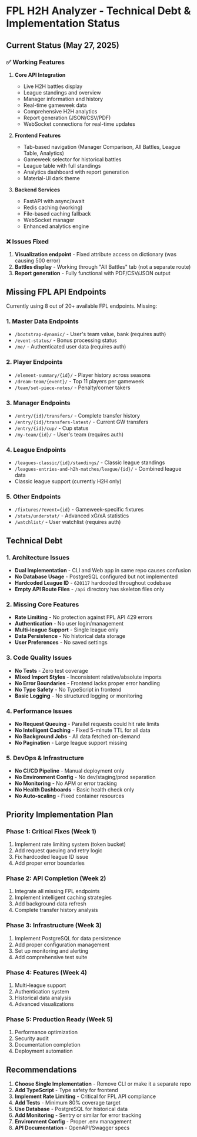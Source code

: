 # FPL H2H Analyzer - Technical Debt & Implementation Status

## Current Status (May 27, 2025)

### ✅ Working Features
1. **Core API Integration**
   - Live H2H battles display
   - League standings and overview
   - Manager information and history
   - Real-time gameweek data
   - Comprehensive H2H analytics
   - Report generation (JSON/CSV/PDF)
   - WebSocket connections for real-time updates

2. **Frontend Features**
   - Tab-based navigation (Manager Comparison, All Battles, League Table, Analytics)
   - Gameweek selector for historical battles
   - League table with full standings
   - Analytics dashboard with report generation
   - Material-UI dark theme

3. **Backend Services**
   - FastAPI with async/await
   - Redis caching (working)
   - File-based caching fallback
   - WebSocket manager
   - Enhanced analytics engine

### ❌ Issues Fixed
1. **Visualization endpoint** - Fixed attribute access on dictionary (was causing 500 error)
2. **Battles display** - Working through "All Battles" tab (not a separate route)
3. **Report generation** - Fully functional with PDF/CSV/JSON output

## Missing FPL API Endpoints

Currently using 8 out of 20+ available FPL endpoints. Missing:

### 1. Master Data Endpoints
- `/bootstrap-dynamic/` - User's team value, bank (requires auth)
- `/event-status/` - Bonus processing status
- `/me/` - Authenticated user data (requires auth)

### 2. Player Endpoints  
- `/element-summary/{id}/` - Player history across seasons
- `/dream-team/{event}/` - Top 11 players per gameweek
- `/team/set-piece-notes/` - Penalty/corner takers

### 3. Manager Endpoints
- `/entry/{id}/transfers/` - Complete transfer history
- `/entry/{id}/transfers-latest/` - Current GW transfers  
- `/entry/{id}/cup/` - Cup status
- `/my-team/{id}/` - User's team (requires auth)

### 4. League Endpoints
- `/leagues-classic/{id}/standings/` - Classic league standings
- `/leagues-entries-and-h2h-matches/league/{id}/` - Combined league data
- Classic league support (currently H2H only)

### 5. Other Endpoints
- `/fixtures/?event={id}` - Gameweek-specific fixtures
- `/stats/understat/` - Advanced xG/xA statistics
- `/watchlist/` - User watchlist (requires auth)

## Technical Debt

### 1. **Architecture Issues**
- **Dual Implementation** - CLI and Web app in same repo causes confusion
- **No Database Usage** - PostgreSQL configured but not implemented
- **Hardcoded League ID** - `620117` hardcoded throughout codebase
- **Empty API Route Files** - `/api` directory has skeleton files only

### 2. **Missing Core Features**
- **Rate Limiting** - No protection against FPL API 429 errors
- **Authentication** - No user login/management
- **Multi-league Support** - Single league only
- **Data Persistence** - No historical data storage
- **User Preferences** - No saved settings

### 3. **Code Quality Issues**
- **No Tests** - Zero test coverage
- **Mixed Import Styles** - Inconsistent relative/absolute imports
- **No Error Boundaries** - Frontend lacks proper error handling
- **No Type Safety** - No TypeScript in frontend
- **Basic Logging** - No structured logging or monitoring

### 4. **Performance Issues**
- **No Request Queuing** - Parallel requests could hit rate limits
- **No Intelligent Caching** - Fixed 5-minute TTL for all data
- **No Background Jobs** - All data fetched on-demand
- **No Pagination** - Large league support missing

### 5. **DevOps & Infrastructure**
- **No CI/CD Pipeline** - Manual deployment only
- **No Environment Config** - No dev/staging/prod separation
- **No Monitoring** - No APM or error tracking
- **No Health Dashboards** - Basic health check only
- **No Auto-scaling** - Fixed container resources

## Priority Implementation Plan

### Phase 1: Critical Fixes (Week 1)
1. Implement rate limiting system (token bucket)
2. Add request queuing and retry logic
3. Fix hardcoded league ID issue
4. Add proper error boundaries

### Phase 2: API Completion (Week 2)
1. Integrate all missing FPL endpoints
2. Implement intelligent caching strategies
3. Add background data refresh
4. Complete transfer history analysis

### Phase 3: Infrastructure (Week 3)
1. Implement PostgreSQL for data persistence
2. Add proper configuration management
3. Set up monitoring and alerting
4. Add comprehensive test suite

### Phase 4: Features (Week 4)
1. Multi-league support
2. Authentication system
3. Historical data analysis
4. Advanced visualizations

### Phase 5: Production Ready (Week 5)
1. Performance optimization
2. Security audit
3. Documentation completion
4. Deployment automation

## Recommendations

1. **Choose Single Implementation** - Remove CLI or make it a separate repo
2. **Add TypeScript** - Type safety for frontend
3. **Implement Rate Limiting** - Critical for FPL API compliance
4. **Add Tests** - Minimum 80% coverage target
5. **Use Database** - PostgreSQL for historical data
6. **Add Monitoring** - Sentry or similar for error tracking
7. **Environment Config** - Proper .env management
8. **API Documentation** - OpenAPI/Swagger specs